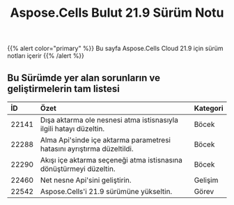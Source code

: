 ﻿---
title: Aspose.Cells Bulut 21.9 Sürüm Notu
second_title: Aspose.Cells Cloud Documen
type: docs
url: /tr/aspose-cells-cloud-21-9-release-notes/
description: Aspose.Cells Bulut, oluşturma, dönüştürme, birleştirme, bölme, korumalı, iç nesne işlemi vb. için Excel'i destekler
weight: 13
---
{{% alert color="primary" %}} 
Bu sayfa Aspose.Cells Cloud 21.9 için sürüm notları içerir
{{% /alert %}} 
## **Bu Sürümde yer alan sorunların ve geliştirmelerin tam listesi**
|**İD**|**Özet**|**Kategori**|
|:- |:- |:- |
|22141 |Dışa aktarma ole nesnesi atma istisnasıyla ilgili hatayı düzeltin.| Böcek|
|22288 |Alma Api'sinde içe aktarma parametresi hatasını ayrıştırma düzeltildi.| Böcek|
|22290 |Akışı içe aktarma seçeneği atma istisnasına dönüştürmeyi düzeltin.| Böcek|
|22460 |Net nesne Api'sini geliştirin.| Gelişim|
|22542 |Aspose.Cells'i 21.9 sürümüne yükseltin.| Görev|
